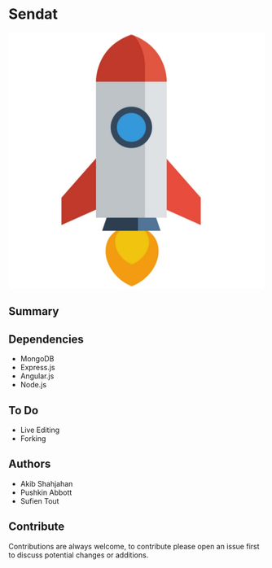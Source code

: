# Sendat
![](./icon.jpg)

## Summary

## Dependencies
* MongoDB
* Express.js
* Angular.js
* Node.js

## To Do
* Live Editing 
* Forking 

## Authors
* Akib Shahjahan
* Pushkin Abbott
* Sufien Tout

## Contribute
Contributions are always welcome, to contribute please open an issue first to discuss potential changes or additions.
